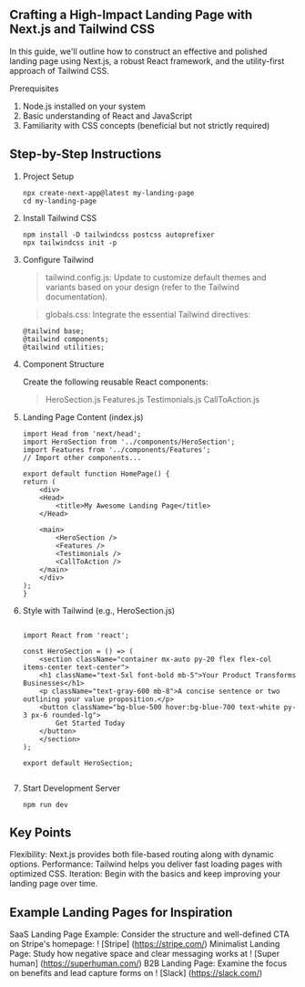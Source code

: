## Crafting a High-Impact Landing Page with Next.js and Tailwind CSS

In this guide, we'll outline how to construct an effective and polished landing page using Next.js, a robust React framework, and the utility-first approach of Tailwind CSS.

Prerequisites

1. Node.js installed on your system
2. Basic understanding of React and JavaScript
3. Familiarity with CSS concepts (beneficial but not strictly required)

## Step-by-Step Instructions

1. Project Setup

    ```
    npx create-next-app@latest my-landing-page
    cd my-landing-page 

    ```

2.  Install Tailwind CSS

    ```
    npm install -D tailwindcss postcss autoprefixer
    npx tailwindcss init -p

    ```

3. Configure Tailwind

    > tailwind.config.js: Update to customize default themes and variants based on your design (refer to the Tailwind documentation).

    > globals.css: Integrate the essential Tailwind directives:

    ```
    @tailwind base;
    @tailwind components;
    @tailwind utilities;

    ```

4. Component Structure

    Create the following reusable React components:

    > HeroSection.js
    > Features.js
    > Testimonials.js
    > CallToAction.js


5. Landing Page Content (index.js)

    ```
    import Head from 'next/head';
    import HeroSection from '../components/HeroSection';
    import Features from '../components/Features';
    // Import other components...

    export default function HomePage() {
    return (
        <div>
        <Head>
            <title>My Awesome Landing Page</title>
        </Head>

        <main>
            <HeroSection />
            <Features />
            <Testimonials />
            <CallToAction />
        </main>
        </div>
    );
    }

    ```

6. Style with Tailwind (e.g., HeroSection.js)

    ```

    import React from 'react';

    const HeroSection = () => (
        <section className="container mx-auto py-20 flex flex-col items-center text-center"> 
        <h1 className="text-5xl font-bold mb-5">Your Product Transforms Businesses</h1>
        <p className="text-gray-600 mb-8">A concise sentence or two outlining your value proposition.</p>
        <button className="bg-blue-500 hover:bg-blue-700 text-white py-3 px-6 rounded-lg">
            Get Started Today
        </button>
        </section>
    );

    export default HeroSection;


    ```

7. Start Development Server

    ```
    npm run dev 

    ```

## Key Points

Flexibility: Next.js provides both file-based routing along with dynamic options.
Performance: Tailwind helps you deliver fast loading pages with optimized CSS.
Iteration: Begin with the basics and keep improving your landing page over time.


## Example Landing Pages for Inspiration

SaaS Landing Page Example: Consider the structure and well-defined CTA on Stripe's homepage: ! [Stripe] (https://stripe.com/)
Minimalist Landing Page: Study how negative space and clear messaging works at ! [Super human] (https://superhuman.com/)
B2B Landing Page: Examine the focus on benefits and lead capture forms on ! [Slack] (https://slack.com/)